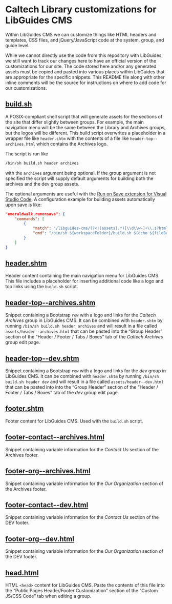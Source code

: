 # Caltech Library customizations for LibGuides CMS

Within LibGuides CMS we can customize things like HTML headers and templates, CSS files, and jQuery/JavaScript code at the system, group, and guide level.

While we cannot directly use the code from this repository with LibGuides, we still want to track our changes here to have an official version of the customizations for our site. The code stored here and/or any generated assets must be copied and pasted into various places within LibGuides that are appropriate for the specific snippets. This README file along with other inline comments will be the source for instructions on where to add code for our customizations.

## [build.sh](https://github.com/caltechlibrary/libguides-cms/blob/main/build.sh)

A POSIX-compliant shell script that will generate assets for the sections of the site that differ slightly between groups. For example, the main navigation menu will be the same between the Library and Archives groups, but the logos will be different. This build script overwrites a placeholder in a wrapper file like `header.shtm` with the contents of a file like `header-top--archives.html` which contains the Archives logo.

The script is run like

```sh
/bin/sh build.sh header archives
```

with the `archives` argument being optional. If the group argument is not specified the script will supply default arguments for building both the archives and the dev group assets.

The optional arguments are useful with the [Run on Save extension for Visual Studio Code](https://marketplace.visualstudio.com/items?itemName=emeraldwalk.RunOnSave). A configuration example for building assets automatically upon save is like:

```json
"emeraldwalk.runonsave": {
    "commands": [
        {
            "match": "/libguides-cms/(?<!(assets).*)[\\d\\w-]+\\.s?html?",
            "cmd": "/bin/sh ${workspaceFolder}/build.sh $(echo ${fileBasenameNoExt} | cut -d- -f1)"
        }
    ]
}
```

## [header.shtm](https://github.com/caltechlibrary/libguides-cms/blob/main/header.shtm)

Header content containing the main navigation menu for LibGuides CMS. This file includes a placeholder for inserting additional code like a logo and top links using the `build.sh` script.

## [header-top--archives.shtm](https://github.com/caltechlibrary/libguides-cms/blob/main/header-top--archives.shtm)

Snippet containing a Bootstrap `row` with a logo and links for the *Caltech Archives* group in LibGuides CMS. It can be combined with `header.shtm` by running `/bin/sh build.sh header archives` and will result in a file called `assets/header--archives.html` that can be pasted into the “Group Header” section of the “Header / Footer / Tabs / Boxes” tab of the *Caltech Archives* group edit page.

## [header-top--dev.shtm](https://github.com/caltechlibrary/libguides-cms/blob/main/header-top--dev.shtm)

Snippet containing a Bootstrap `row` with a logo and links for the *dev* group in LibGuides CMS. It can be combined with `header.shtm` by running `/bin/sh build.sh header dev` and will result in a file called `assets/header--dev.html` that can be pasted into into the “Group Header” section of the “Header / Footer / Tabs / Boxes” tab of the *dev* group edit page.

## [footer.shtm](https://github.com/caltechlibrary/libguides-cms/blob/main/footer.shtm)

Footer content for LibGuides CMS. Used with the `build.sh` script.

## [footer-contact--archives.html](https://github.com/caltechlibrary/libguides-cms/blob/main/footer-contact--archives.html)

Snippet containing variable information for the *Contact Us* section of the Archives footer.

## [footer-org--archives.html](https://github.com/caltechlibrary/libguides-cms/blob/main/footer-org--archives.html)

Snippet containing variable information for the *Our Organization* section of the Archives footer.

## [footer-contact--dev.html](https://github.com/caltechlibrary/libguides-cms/blob/main/footer-contact--dev.html)

Snippet containing variable information for the *Contact Us* section of the DEV footer.

## [footer-org--dev.html](https://github.com/caltechlibrary/libguides-cms/blob/main/footer-org--dev.html)

Snippet containing variable information for the *Our Organization* section of the DEV footer.

## [head.html](https://github.com/caltechlibrary/libguides-cms/blob/main/head-dev.html)

HTML `<head>` content for LibGuides CMS. Paste the contents of this file into the “Public Pages Header/Footer Customization” section of the “Custom JS/CSS Code” tab when editing a group.
